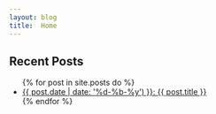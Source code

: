 ```yaml
---
layout: blog
title:  Home
---
```


<h2>Recent Posts</h2>
<ul role="recent-posts">
  {% for post in site.posts do %}
  <li>
    <a href="{{ post.url }}">{{ post.date | date: '%d-%b-%y') }}: {{ post.title }}</a>
  </li>
  {% endfor %}
</ul>
